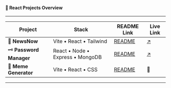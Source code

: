 #### 📂 **React Projects Overview**

---

| **Project**             | **Stack**                        | **README Link**                          | **Live Link**                                                 |
| ----------------------- | -------------------------------- | ---------------------------------------- | ------------------------------------------------------------- |
| 📰 **NewsNow**          | Vite • React • Tailwind          | [README](./NewsNow/README.md)            | [↗️](https://jayrajgb-newsnow.vercel.app/)                    |
| 🗝️ **Password Manager** | React • Node • Express • MongoDB | [README](./Password-Manager/README.md)   | [↗️](https://password-manager-frontend-jayrajgb.onrender.com) |
| 🤪 **Meme Generator**   | Vite • React • CSS               | [README](./meme-generator-app/README.md) | 🛑                                                            |

---
